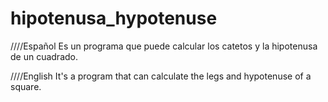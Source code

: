 # hipotenusa_hypotenuse

////Español
Es un programa que puede calcular los catetos y la hipotenusa de un cuadrado.

////English
It's a program that can calculate the legs and hypotenuse of a square.
